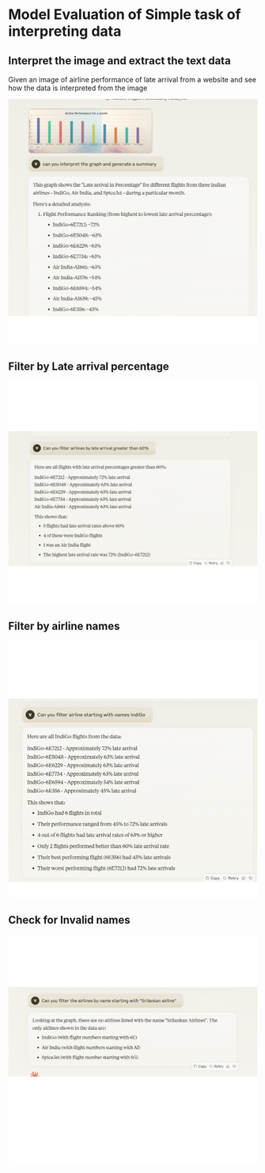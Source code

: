 # Model Evaluation of Simple task of interpreting data

## Interpret the image and extract the text data

Given an image of airline performance of late arrival from a website and see how the data is interpreted from the image

![Interpret data from image](https://github.com/valliappanr/ai-model-eval/blob/main/interpret-image.jpg "Interpret Data")

## Filter by Late arrival percentage

![Filter by later arrival](https://github.com/valliappanr/ai-model-eval/blob/main/filter-by-numbers.jpg "Filter by later arrival")

## Filter by airline names

![Filter by names](https://github.com/valliappanr/ai-model-eval/blob/main/filter-by-names.png "Filter by names")

## Check for Invalid names

![Invalid Name](https://github.com/valliappanr/ai-model-eval/blob/main/invalid-names.png "Invalid Name")

